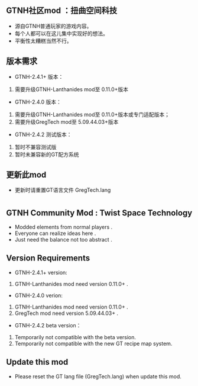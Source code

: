 ## GTNH社区mod ：扭曲空间科技
* 源自GTNH普通玩家的游戏内容。
* 每个人都可以在这儿集中实现好的想法。
* 平衡性太糟糕当然不行。
## 版本需求
* GTNH-2.4.1+ 版本：
1. 需要升级GTNH-Lanthanides mod至 0.11.0+版本
* GTNH-2.4.0 版本：
1. 需要升级GTNH-Lanthanides mod至 0.11.0+版本或专门适配版本；
2. 需要升级GregTech mod至 5.09.44.03+版本
* GTNH-2.4.2 测试版本：
1. 暂时不兼容测试版
2. 暂时未兼容新的GT配方系统
## 更新此mod
* 更新时请重置GT语言文件 GregTech.lang
#
#
## GTNH Community Mod :  Twist Space Technology
* Modded elements from normal players .
* Everyone can realize ideas here .
* Just need the balance not too abstract .
## Version Requirements
* GTNH-2.4.1+ version:
1. GTNH-Lanthanides mod need version 0.11.0+ .
* GTNH-2.4.0 verion:
1. GTNH-Lanthanides mod need version 0.11.0+ .
2. GregTech mod need version 5.09.44.03+ .
* GTNH-2.4.2 beta version：
1. Temporarily not compatible with the beta version.
2. Temporarily not compatible with the new GT recipe map system.
## Update this mod
* Please reset the GT lang file (GregTech.lang) when update this mod.
